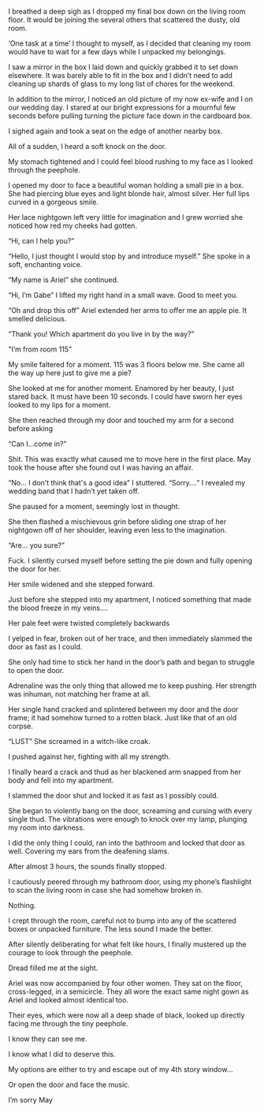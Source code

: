  

I breathed a deep sigh as I dropped my final box down on the living room floor. It would be joining the several others that scattered the dusty, old room. 

‘One task at a time’ I thought to myself, as I decided that cleaning my room would have to wait for a few days while I unpacked my belongings.

I saw a mirror in the box I laid down and quickly grabbed it to set down elsewhere. It was barely able to fit in the box and I didn’t need to add cleaning up shards of glass to my long list of chores for the weekend. 

In addition to the mirror, I noticed an old picture of my now ex-wife and I on our wedding day. I stared at our bright expressions for a mournful few seconds before pulling turning the picture face down in the cardboard box.

I sighed again and took a seat on the edge of another nearby box. 

All of a sudden, I heard a soft knock on the door.

My stomach tightened and I could feel blood rushing to my face as I looked through the peephole.

I opened my door to face a beautiful woman holding a small pie in a box. She had piercing blue eyes and light blonde hair, almost silver. Her full lips curved in a gorgeous smile.

Her lace nightgown left very little for imagination and I grew worried she noticed how red my cheeks had gotten.

“Hi, can I help you?”

“Hello, I just thought I would stop by and introduce myself.” She spoke in a soft, enchanting voice. 

“My name is Ariel” she continued.

“Hi, I’m Gabe” I lifted my right hand in a small wave. Good to meet you.

“Oh and drop this off” Ariel extended her arms to offer me an apple pie. It smelled delicious.

“Thank you! Which apartment do you live in by the way?”

"I’m from room 115”

My smile faltered for a moment. 115 was 3 floors below me. She came all the way up here just to give me a pie?

She looked at me for another moment. Enamored by her beauty, I just stared back. It must have been 10 seconds. I could have sworn her eyes looked to my lips for a moment.

She then reached through my door and touched my arm for a second before asking

“Can I…come in?”

Shit. This was exactly what caused me to move here in the first place. May took the house after she found out I was having an affair.

“No… I don’t think that's a good idea” I stuttered. “Sorry….” I revealed my wedding band that I hadn’t yet taken off.

She paused for a moment, seemingly lost in thought.

She then flashed a mischievous grin before sliding one strap of her nightgown off of her shoulder, leaving even less to the imagination.

“Are... you sure?”

Fuck. I silently cursed myself before setting the pie down and fully opening the door for her. 

Her smile widened and she stepped forward.

Just before she stepped into my apartment, I noticed something that made the blood freeze in my veins….

Her pale feet were twisted completely backwards

I yelped in fear, broken out of her trace, and then immediately slammed the door as fast as I could.

She only had time to stick her hand in the door’s path and began to struggle to open the door.

Adrenaline was the only thing that allowed me to keep pushing. Her strength was inhuman, not matching her frame at all. 

Her single hand cracked and splintered between my door and the door frame; it had somehow turned to a rotten black. Just like that of an old corpse.

“LUST” She screamed in a witch-like croak. 

I pushed against her, fighting with all my strength.

I finally heard a crack and thud as her blackened arm snapped from her body and fell into my apartment.

I slammed the door shut and locked it as fast as I possibly could. 

She began to violently bang on the door, screaming and cursing with every single thud. The vibrations were enough to knock over my lamp, plunging my room into darkness.

I did the only thing I could, ran into the bathroom and locked that door as well. Covering my ears from the deafening slams.

After almost 3 hours, the sounds finally stopped. 

I cautiously peered through my bathroom door, using my phone’s flashlight to scan the living room in case she had somehow broken in.

Nothing.

I crept through the room, careful not to bump into any of the scattered boxes or unpacked furniture. The less sound I made the better.

After silently deliberating for what felt like hours, I finally mustered up the courage to look through the peephole. 

Dread filled me at the sight.

Ariel was now accompanied by four other women. They sat on the floor, cross-legged, in a semicircle. They all wore the exact same night gown as Ariel and looked almost identical too.   

Their eyes, which were now all a deep shade of black, looked up directly facing me through the tiny peephole.

I know they can see me.

I know what I did to deserve this. 

My options are either to try and escape out of my 4th story window…

Or open the door and face the music.

I’m sorry May